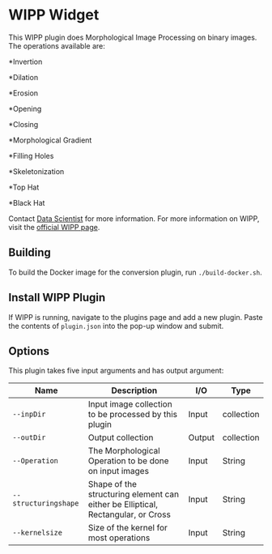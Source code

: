 # WIPP Widget

This WIPP plugin does Morphological Image Processing on binary images.  
The operations available are: 

*Invertion

*Dilation

*Erosion

*Opening

*Closing

*Morphological Gradient

*Filling Holes

*Skeletonization

*Top Hat

*Black Hat


Contact [Data Scientist](mailto:Madhuri.Vihani@axleinfo.com) for more information.
For more information on WIPP, visit the [official WIPP page](https://isg.nist.gov/deepzoomweb/software/wipp).

## Building

To build the Docker image for the conversion plugin, run
`./build-docker.sh`.

## Install WIPP Plugin

If WIPP is running, navigate to the plugins page and add a new plugin. Paste the contents of `plugin.json` into the pop-up window and submit.

## Options

This plugin takes five input arguments and has output argument:

| Name          | Description             | I/O    | Type   |
|---------------|-------------------------|--------|--------|
| `--inpDir` | Input image collection to be processed by this plugin | Input | collection |
| `--outDir` | Output collection | Output | collection |
| `--Operation`| The Morphological Operation to be done on input images | Input | String |
| `--structuringshape`| Shape of the structuring element can either be Elliptical, Rectangular, or Cross | Input | String |
| `--kernelsize`| Size of the kernel for most operations | Input | String |


